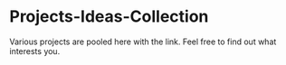 # Projects-Ideas-Collection
Various projects are pooled here with the link. Feel free to find out what interests you.
